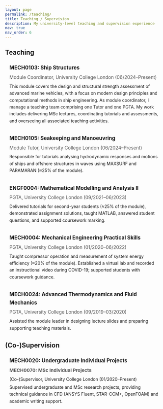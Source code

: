 ```yaml
---
layout: page
permalink: /teaching/
title: Teaching / Supervision
description: My university-level teaching and supervision experience
nav: true
nav_order: 6
---
```


<!-- Page-scoped styles; ONLY affect this page -->
<style>
.teach-block{
  border-left:4px solid var(--global-theme-color);
  padding-left:14px;
  margin:1.5rem 0 2rem;
}
.teach-block p{ margin:.25rem 0; line-height:1.6; }

/* 1st line = title */
.teach-block p:first-of-type{
  font-weight:700;
  font-size:1.05rem;
  margin-bottom:.35rem;
}

/* 2nd line = meta (role · org · dates) */
.teach-block p:nth-of-type(2){
  opacity:.75;
  font-size:.95rem;
  margin-bottom:.35rem;
}

/* Mobile tweak */
@media (max-width:640px){
  .teach-block{ padding-left:12px; }
  .teach-block p:first-of-type{ font-size:1.02rem; }
  .teach-block p:nth-of-type(2){ font-size:.93rem; }
}
</style>

<h2 class="section-title">Teaching</h2>

<div class="teach-block">
  <p><strong>MECH0103: Ship Structures</strong></p>
  <p>Module Coordinator, University College London (06/2024–Present)</p>
  <p>This module covers the design and structural strength assessment of advanced marine vehicles, with a focus on modern design principles and computational methods in ship engineering. As module coordinator, I manage a teaching team comprising one Tutor and one PGTA. My work includes delivering MSc lectures, coordinating tutorials and assessments, and overseeing all associated teaching activities.</p>
</div>

<div class="teach-block">  
  <p><strong>MECH0105: Seakeeping and Manoeuvring</strong></p>
  <p>Module Tutor, University College London (06/2024–Present)</p>
  <p>Responsible for tutorials analysing hydrodynamic responses and motions of ships and offshore structures in waves using MAXSURF and PARAMARAN (≈25% of the module).</p>
</div>

<div class="teach-block">
  <p><strong>ENGF0004: Mathematical Modelling and Analysis II</strong></p>
  <p>PGTA, University College London (09/2021–06/2023)</p>
  <p>Delivered tutorials for second-year students (≈25% of the module), demonstrated assignment solutions, taught MATLAB, answered student questions, and supported coursework marking.</p>
</div>

<div class="teach-block">
  <p><strong>MECH0004: Mechanical Engineering Practical Skills</strong></p>
  <p>PGTA, University College London (01/2020–06/2022)</p>
  <p>Taught compressor operation and measurement of system energy efficiency (≈20% of the module). Established a virtual lab and recorded an instructional video during COVID-19; supported students with coursework guidance.</p>
</div>

<div class="teach-block">
  <p><strong>MECH0024: Advanced Thermodynamics and Fluid Mechanics</strong></p>
  <p>PGTA, University College London (09/2019–03/2020)</p>
  <p>Assisted the module leader in designing lecture slides and preparing supporting teaching materials.</p>
</div>

<h2 class="section-title">(Co-)Supervision</h2>

<div class="teach-block">
  <p><strong>MECH0020: Undergraduate Individual Projects</strong></p>
  <p><strong>MECH0070: MSc Individual Projects</strong></p>
  <p>(Co-)Supervisor, University College London (01/2020–Present)</p>
  <p>Supervised undergraduate and MSc research projects, providing technical guidance in CFD (ANSYS Fluent, STAR-CCM+, OpenFOAM) and academic writing support.</p>
</div>
